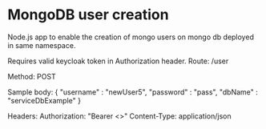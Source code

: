 # MongoDB user creation
Node.js app to enable the creation of mongo users on mongo db deployed in same namespace.

Requires valid keycloak token in Authorization header.
Route:
/user

Method: 
POST

Sample body:
{
    "username" : "newUser5",
    "password" : "pass",
	"dbName" : "serviceDbExample"
}

Headers:
Authorization: "Bearer <<token>>"
Content-Type: application/json




